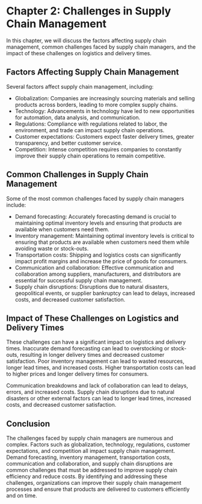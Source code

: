 Chapter 2: Challenges in Supply Chain Management
================================================

In this chapter, we will discuss the factors affecting supply chain management, common challenges faced by supply chain managers, and the impact of these challenges on logistics and delivery times.

Factors Affecting Supply Chain Management
-----------------------------------------

Several factors affect supply chain management, including:

* Globalization: Companies are increasingly sourcing materials and selling products across borders, leading to more complex supply chains.
* Technology: Advancements in technology have led to new opportunities for automation, data analysis, and communication.
* Regulations: Compliance with regulations related to labor, the environment, and trade can impact supply chain operations.
* Customer expectations: Customers expect faster delivery times, greater transparency, and better customer service.
* Competition: Intense competition requires companies to constantly improve their supply chain operations to remain competitive.

Common Challenges in Supply Chain Management
--------------------------------------------

Some of the most common challenges faced by supply chain managers include:

* Demand forecasting: Accurately forecasting demand is crucial to maintaining optimal inventory levels and ensuring that products are available when customers need them.
* Inventory management: Maintaining optimal inventory levels is critical to ensuring that products are available when customers need them while avoiding waste or stock-outs.
* Transportation costs: Shipping and logistics costs can significantly impact profit margins and increase the price of goods for consumers.
* Communication and collaboration: Effective communication and collaboration among suppliers, manufacturers, and distributors are essential for successful supply chain management.
* Supply chain disruptions: Disruptions due to natural disasters, geopolitical events, or supplier bankruptcy can lead to delays, increased costs, and decreased customer satisfaction.

Impact of These Challenges on Logistics and Delivery Times
----------------------------------------------------------

These challenges can have a significant impact on logistics and delivery times. Inaccurate demand forecasting can lead to overstocking or stock-outs, resulting in longer delivery times and decreased customer satisfaction. Poor inventory management can lead to wasted resources, longer lead times, and increased costs. Higher transportation costs can lead to higher prices and longer delivery times for consumers.

Communication breakdowns and lack of collaboration can lead to delays, errors, and increased costs. Supply chain disruptions due to natural disasters or other external factors can lead to longer lead times, increased costs, and decreased customer satisfaction.

Conclusion
----------

The challenges faced by supply chain managers are numerous and complex. Factors such as globalization, technology, regulations, customer expectations, and competition all impact supply chain management. Demand forecasting, inventory management, transportation costs, communication and collaboration, and supply chain disruptions are common challenges that must be addressed to improve supply chain efficiency and reduce costs. By identifying and addressing these challenges, organizations can improve their supply chain management processes and ensure that products are delivered to customers efficiently and on time.
